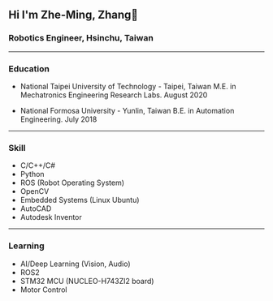 ## Hi I'm Zhe-Ming, Zhang👋

### Robotics Engineer, Hsinchu, Taiwan

------

### Education
  - National Taipei University of Technology - Taipei, Taiwan
      M.E. in Mechatronics Engineering Research Labs. August 2020

  - National Formosa University - Yunlin, Taiwan
      B.E. in Automation Engineering. July 2018

------

### Skill
  - C/C++/C#
  - Python
  - ROS (Robot Operating System)
  - OpenCV
  - Embedded Systems (Linux Ubuntu)
  - AutoCAD
  - Autodesk Inventor

------

### Learning
  - AI/Deep Learning (Vision, Audio)
  - ROS2
  - STM32 MCU (NUCLEO-H743ZI2 board)
  - Motor Control 

